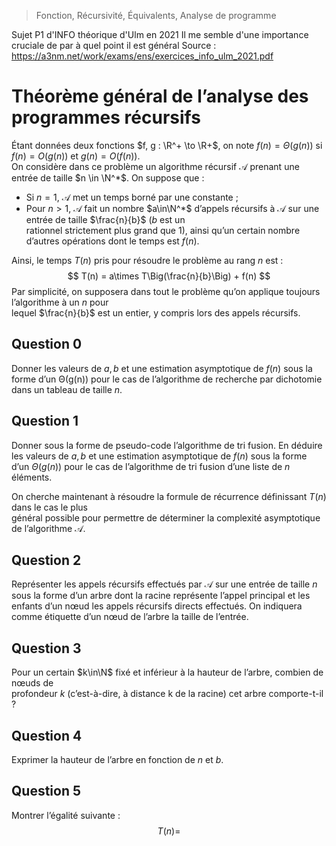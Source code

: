 > Fonction, Récursivité, Équivalents, Analyse de programme

Sujet P1 d'INFO théorique d'Ulm en 2021
Il me semble d'une importance cruciale de par à quel point il est général
Source : https://a3nm.net/work/exams/ens/exercices_info_ulm_2021.pdf
# Théorème général de l’analyse des programmes récursifs
Étant données deux fonctions $f, g : \R^+ \to \R+$, on note $f (n) = \Theta(g(n))$ si $f(n) = O(g(n))$ et $g(n) = O(f(n))$.  
On considère dans ce problème un algorithme récursif $\mathcal{A}$ prenant une entrée de taille $n \in \N^*$. On suppose que :
 - Si $n = 1$,  $\mathcal{A}$ met un temps borné par une constante ;  
 - Pour $n > 1$, $\mathcal{A}$ fait un nombre $a\in\N^*$ d’appels récursifs à $\mathcal{A}$ sur une entrée de taille $\frac{n}{b}$ ($b$ est un  
rationnel strictement plus grand que 1), ainsi qu’un certain nombre d’autres opérations dont le temps est $f (n)$.

Ainsi, le temps $T(n)$ pris pour résoudre le problème au rang $n$ est :
$$
T(n) = a\times T\Big(\frac{n}{b}\Big) + f(n)
$$
Par simplicité, on supposera dans tout le problème qu’on applique toujours l’algorithme à un $n$ pour  
lequel $\frac{n}{b}$ est un entier, y compris lors des appels récursifs.
## Question 0
Donner les valeurs de $a, b$ et une estimation asymptotique de $f(n)$ sous la forme d’un Θ(g(n)) pour le cas de l’algorithme de recherche par dichotomie dans un tableau de taille $n$.
## Question 1
Donner sous la forme de pseudo-code l’algorithme de tri fusion.
En déduire les valeurs de $a, b$ et une estimation asymptotique de $f(n)$ sous la forme d’un $Θ(g(n))$ pour le cas de l’algorithme de tri fusion d’une liste de $n$ éléments.

On cherche maintenant à résoudre la formule de récurrence définissant $T(n)$ dans le cas le plus  
général possible pour permettre de déterminer la complexité asymptotique de l’algorithme $\mathcal{A}$.
## Question 2
Représenter les appels récursifs effectués par $\mathcal{A}$ sur une entrée de taille $n$ sous la forme d’un arbre dont la racine représente l’appel principal et les enfants d’un nœud les appels récursifs directs effectués.
On indiquera comme étiquette d’un nœud de l’arbre la taille de l’entrée.

## Question 3
Pour un certain $k\in\N$ fixé et inférieur à la hauteur de l’arbre, combien de nœuds de  
profondeur $k$ (c’est-à-dire, à distance  k  de la racine) cet arbre comporte-t-il ?

## Question 4
Exprimer la hauteur de l’arbre en fonction de $n$ et $b$.

## Question 5
Montrer l’égalité suivante :
$$
T(n) = 
$$
<!--stackedit_data:
eyJoaXN0b3J5IjpbLTE2NTQ4MTc2MjQsLTEzNjA2OTYxMTRdfQ
==
-->
